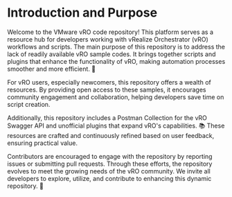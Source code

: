 # Introduction and Purpose

Welcome to the VMware vRO code repository! This platform serves as a resource hub for developers working with vRealize Orchestrator (vRO) workflows and scripts. The main purpose of this repository is to address the lack of readily available vRO sample codes. It brings together scripts and plugins that enhance the functionality of vRO, making automation processes smoother and more efficient. 🌟

For vRO users, especially newcomers, this repository offers a wealth of resources. By providing open access to these samples, it encourages community engagement and collaboration, helping developers save time on script creation.

Additionally, this repository includes a Postman Collection for the vRO Swagger API and unofficial plugins that expand vRO's capabilities. 📚 These resources are crafted and continuously refined based on user feedback, ensuring practical value.

Contributors are encouraged to engage with the repository by reporting issues or submitting pull requests. Through these efforts, the repository evolves to meet the growing needs of the vRO community. We invite all developers to explore, utilize, and contribute to enhancing this dynamic repository. 🚀